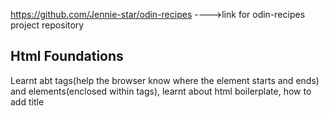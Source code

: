 https://github.com/Jennie-star/odin-recipes   ---->link for odin-recipes project repository

## **Html Foundations**
Learnt abt tags(help the browser know where the element starts and ends) and elements(enclosed within tags), 
learnt about html boilerplate, how to add title<title>(within head),how to add paragraphs, how to add heading and alter its size, how to make text bold, how to make text italic, about relative and absolute links and how to insert links in html file about how to insert image importance hof commiting messages.

## **CSS Foundations**
learnt about selectors and their different types.
selectors are used to select html elements to add desired css styles to them.
types of selectors-universal selector,type selector,class selector,id selector.
learnt how to group selectors with common properties, and how to chain selectors in elements with multiple classes/id.
learnt to apply the following properties color(text color), background color,text align, font size, font family, font weight etc.
learnt how to add color using various formats like rgb,hsl,hex and keyword.

### **Cascade**-helps determine which css rules get applied to html elements
3 cascade rules:
specificity:helps determine which rule to apply when multiple declarations exist.
            inline styles have highest specificity.
            specificity order:id selector > class selector > type selector
            when same selectors are used the rule with more no. of selectors is chosen.
inheritance:rules applied to parent element automatically transfer to child elements unless specifically targetted.
rule order:if all the above given rules are unable to decide which rule is superior than the last defined rule is the one that is ultimately applied.

### **Block and Inline**
Css has two box models-block and inline
block-new elements start from the next line.(E.g:div)
inline-new elements continue from the same line as the elements beside them.(E.g:span)
inline-block-elements with this display type behave like inline, but their padding and margin is similar to that of block.

### **Div and Span**
Div and span are elemnts that do not add an meaning to their content, or have any affect on they content enclose, and are used extensively to group elements under a single parent element, and be distinguished by giving class or id which helps in styling;
div is used primarily to group block elements while span is used to group inline elements.

## **Flexbox** 
flex-box is a tool used to position elements and works on the principle of flex-shrink/flex-grow to resize and fit and specific element.
flex-container:any element that has display:flex property
flex-item:any element inside the flex conatiner.
a flex-item can a be a flex-conatiner as well.

